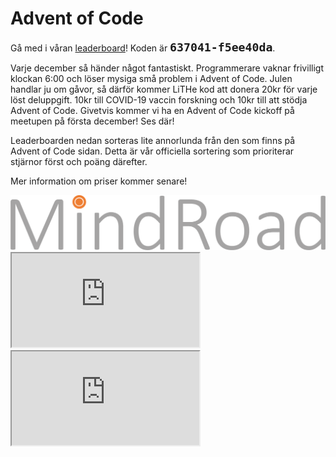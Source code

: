 # Advent of Code

Gå med i våran [leaderboard](https://adventofcode.com/2020/leaderboard)! Koden
är <b style="font-family: monospace; font-size: 1.3em;">637041-f5ee40da</b>.

Varje december så händer något fantastiskt. Programmerare vaknar frivilligt
klockan 6:00 och löser mysiga små problem i Advent of Code. Julen handlar ju om
gåvor, så därför kommer LiTHe kod att donera 20kr för varje löst deluppgift.
10kr till COVID-19 vaccin forskning och 10kr till att stödja Advent of Code.
Givetvis kommer vi ha en Advent of Code kickoff på meetupen på första december!
Ses där!

Leaderboarden nedan sorteras lite annorlunda från den som finns på Advent of
Code sidan. Detta är vår officiella sortering som prioriterar stjärnor först
och poäng därefter.

Mer information om priser kommer senare!

<div id="sponsor-container">
    <img class="sponsor" src="/static/img/mindroad_logo.png" alt="Mindroad">
</div>

<div id="leaderboard-container">
    <iframe class="only-light-theme" id="leaderboard" src="https://lithekod.lysator.liu.se/leaderboard/?lightmode=true"></iframe>
    <iframe class="only-dark-theme" id="leaderboard" src="https://lithekod.lysator.liu.se/leaderboard/"></iframe>
</div>
